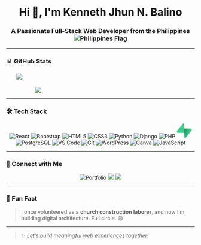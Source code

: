 <h1 align="center">Hi 👋, I'm Kenneth Jhun N. Balino</h1>
<h3 align="center">
  A Passionate Full-Stack Web Developer from the
  Philippines
  <img src="https://flagcdn.com/w40/ph.png" width="22" alt="Philippines Flag" />
</h3>


---

### 📊 GitHub Stats

<div align="center" style="display: flex; justify-content: center; gap: 20px; flex-wrap: wrap;">
  <img src="https://github-readme-stats.vercel.app/api?username=Kleinnnn1&show_icons=true&theme=radical" style="width: 450px;" />
  <img src="https://github-readme-stats.vercel.app/api/top-langs/?username=Kleinnnn1&layout=compact&theme=radical" style="width: 350px;" />
</div>



---

### 🛠️ Tech Stack

<p align="center">
  <!-- Frontend -->
  <img src="https://cdn.jsdelivr.net/gh/devicons/devicon/icons/react/react-original.svg" width="40" height="40" alt="React" />
  <img src="https://cdn.jsdelivr.net/gh/devicons/devicon/icons/bootstrap/bootstrap-original.svg" width="40" height="40" alt="Bootstrap" />
  <img src="https://cdn.jsdelivr.net/gh/devicons/devicon/icons/html5/html5-original.svg" width="40" height="40" alt="HTML5" />
  <img src="https://cdn.jsdelivr.net/gh/devicons/devicon/icons/css3/css3-original.svg" width="40" height="40" alt="CSS3" />

  <!-- Backend -->
  <img src="https://cdn.jsdelivr.net/gh/devicons/devicon/icons/python/python-original.svg" width="40" height="40" alt="Python" />
  <img src="https://cdn.jsdelivr.net/gh/devicons/devicon/icons/django/django-plain.svg" width="40" height="40" alt="Django" />
  <img src="https://cdn.jsdelivr.net/gh/devicons/devicon/icons/php/php-original.svg" width="40" height="40" alt="PHP" />
  <img src="https://raw.githubusercontent.com/supabase/supabase/master/packages/common/assets/images/supabase-logo-icon.svg" width="40" height="40" alt="Supabase" />


  <!-- Database -->
  <img src="https://cdn.jsdelivr.net/gh/devicons/devicon/icons/postgresql/postgresql-original.svg" width="40" height="40" alt="PostgreSQL" />

  <!-- Tools -->
  <img src="https://cdn.jsdelivr.net/gh/devicons/devicon/icons/vscode/vscode-original.svg" width="40" height="40" alt="VS Code" />
  <img src="https://cdn.jsdelivr.net/gh/devicons/devicon/icons/git/git-original.svg" width="40" height="40" alt="Git" />

  <!-- CMS & Design -->
  <img src="https://cdn.jsdelivr.net/gh/devicons/devicon/icons/wordpress/wordpress-plain.svg" width="40" height="40" alt="WordPress" />
  <img src="https://cdn.jsdelivr.net/gh/devicons/devicon/icons/canva/canva-original.svg" width="40" height="40" alt="Canva" />

  <!-- JS -->
  <img src="https://cdn.jsdelivr.net/gh/devicons/devicon/icons/javascript/javascript-original.svg" width="40" height="40" alt="JavaScript" />
</p>

---

### 🔗 Connect with Me

<p align="center">
  <a href="https://kennbalino.vercel.app" target="_blank">
    <img src="https://img.shields.io/badge/Portfolio-Visit-blueviolet?style=for-the-badge" alt="Portfolio" />
  </a>
  <a href="mailto:kennbalino@gmail.com">
    <img src="https://img.shields.io/badge/Gmail-kennbalino@gmail.com-D14836?style=for-the-badge&logo=gmail&logoColor=white" />
  </a>
  <a href="https://linkedin.com/in/kenneth-jhun-n-balino" target="_blank">
    <img src="https://img.shields.io/badge/LinkedIn-Kenneth_Balino-blue?style=for-the-badge&logo=linkedin" />
  </a>
</p>

---

### 💬 Fun Fact

> I once volunteered as a **church construction laborer**, and now I’m building digital architecture. Full circle. 😄

---

> ✨ *Let’s build meaningful web experiences together!*
